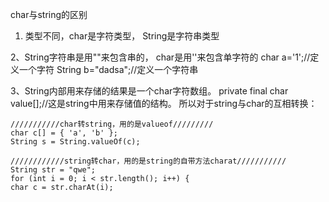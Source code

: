 char与string的区别

1. 类型不同，char是字符类型， String是字符串类型

2、String字符串是用""来包含串的， char是用''来包含单字符的
   char a='1';//定义一个字符
   String b="dadsa";//定义一个字符串

3、String内部用来存储的结果是一个char字符数组。
    private final char value[];//这是string中用来存储值的结构。
    所以对于string与char的互相转换：
    
    ///////////char转string，用的是valueof/////////
    char c[] = { 'a', 'b' };
    String s = String.valueOf(c);
    
    ////////////string转char，用的是string的自带方法charat///////////
    String str = "qwe";
    for (int i = 0; i < str.length(); i++) {
    char c = str.charAt(i);
